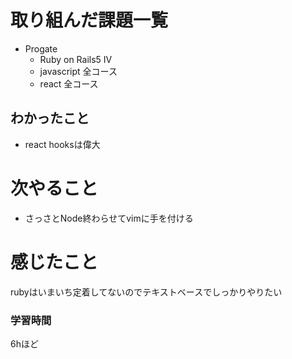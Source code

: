 # 取り組んだ課題一覧
- Progate
  - Ruby on Rails5 IV
  - javascript 全コース
  - react 全コース
## わかったこと
- 
    react hooksは偉大
# 次やること
- さっさとNode終わらせてvimに手を付ける
# 感じたこと
rubyはいまいち定着してないのでテキストベースでしっかりやりたい
### 学習時間
6hほど